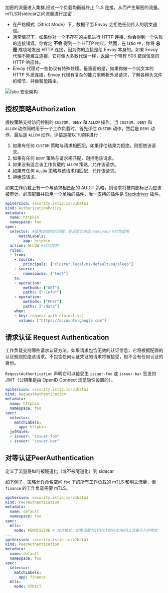 加密的流量进入集群,经过一个负载均衡器终止 TLS 连接，从而产生解密的流量。mTLS对sidecar之间流量进行加密：

- 在严格模式（Strict Mode）下，数据平面 Envoy 会拒绝任何传入的明文通信。
- 通常情况下，如果你对一个不存在的主机进行 HTTP 连接，你会得到一个失败的连接错误。你肯定 **不会** 得到一个 HTTP 响应。然而，在 Istio 中，你将 **总是** 成功地发出 HTTP 连接，因为你的连接是给 Envoy 本身的。如果 Envoy 代理不能建立连接，它将像大多数代理一样，返回一个带有 503 错误信息的 HTTP 响应体。
- Envoy 代理对一些协议有特殊处理。最重要的是，如果你做一个纯文本的 HTTP 外发连接，Envoy 代理有复杂的能力来解析外发请求，了解各种头文件的细节，并做智能路由。

![Istio 安全架构](https://istio.io/v1.1/docs/concepts/security/architecture.svg)

## 授权策略Authorization

授权策略支持访问控制的 `CUSTOM`、`DENY` 和 `ALLOW` 操作。当 `CUSTOM`、`DENY` 和 `ALLOW` 动作同时用于一个工作负载时，首先评估 `CUSTOM` 动作，然后是 `DENY` 动作，最后是 `ALLOW` 动作。评估是按以下顺序进行：

1. 如果有任何 `CUSTOM` 策略与请求相匹配，如果评估结果为拒绝，则拒绝该请求。
2. 如果有任何 `DENY` 策略与请求相匹配，则拒绝该请求。
3. 如果没有适合该工作负载的 `ALLOW` 策略，允许该请求。
4. 如果有任何 `ALLOW` 策略与该请求相匹配，允许该请求。
5. 拒绝该请求。

如果工作负载上有一个与请求相匹配的 AUDIT 策略，则请求将被内部标记为应该被审计。必须配置并启用一个单独的插件，唯一支持的插件是 [Stackdriver](https://preliminary.istio.io/latest/docs/reference/config/proxy_extensions/stackdriver/) 插件。

```yaml
apiVersion: security.istio.io/v1beta1
kind: AuthorizationPolicy
metadata:
  name: httpbin
  namespace: foo
spec:
  selector: #适用改规则的范围，若没定义则该namespace下的均适用
      matchLabels:
        app: httpbin
  action: ALLOW #访问控制
  rules:
  - from:
    - source:
        principals: ["cluster.local/ns/default/sa/sleep"]
    - source:
        namespaces: ["test"]
    to:
    - operation:
        methods: ["GET"]
        paths: ["/info*"]
    - operation:
        methods: ["POST"]
        paths: ["/data"]
    when:
    - key: request.auth.claims[iss]
      values: ["https://accounts.google.com"]
```

##  请求认证 Request Authentication

工作负载支持哪些请求认证方法。如果请求包含无效的认证信息，它将根据配置的认证规则拒绝该请求。不包含任何认证凭证的请求将被接受，但不会有任何认证的身份。

`RequestAuthentication` 声明它可以接受由 `issuer-foo` 或 `issuer-bar` 签发的 JWT（公钥集是由 OpenID Connect 规范隐性设置的）。

```yaml
apiVersion: security.istio.io/v1beta1
kind: RequestAuthentication
metadata:
  name: httpbin
  namespace: foo
spec:
  selector:
    matchLabels:
      app: httpbin
  jwtRules:
  - issuer: "issuer-foo"
  - issuer: "issuer-bar"
```

## 对等认证PeerAuthentication

定义了流量将如何被隧道化（或不被隧道化）到 sidecar

如下例子，策略允许命名空间 `foo` 下的所有工作负载的 mTLS 和明文流量，但 `finance` 的工作负载需要 mTLS。

```yaml
apiVersion: security.istio.io/v1beta1
kind: PeerAuthentication
metadata:
  name: default
  namespace: foo
spec:
  mtls:
    mode: PERMISSIVE # 允许模式；如果设置为STRICT则只允许mTLS流量不允许明文
---
apiVersion: security.istio.io/v1beta1
kind: PeerAuthentication
metadata:
  name: default
  namespace: foo
spec:
  selector:
    matchLabels:
      app: finance
  mtls:
    mode: STRICT
```